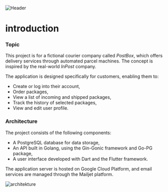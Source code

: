 
![Header](https://i.imgur.com/IXVWoeC.png)
# introduction

### Topic

This project is for a fictional courier company called *PostBox*, which offers delivery services through automated parcel machines. The concept is inspired by the real-world *InPost* company.

The application is designed specifically for customers, enabling them to:

- Create or log into their account,
- Order packages,
- View a list of incoming and shipped packages,
- Track the history of selected packages,
- View and edit user profile.

### Architecture

The project consists of the following components:

- A PostgreSQL database for data storage,
- An API built in Golang, using the Gin-Gonic framework and Go-PG package,
- A user interface developed with Dart and the Flutter framework.

The application server is hosted on Google Cloud Platform, and email services are managed through the Mailjet platform.

![architekture](https://i.imgur.com/pQgaNFm.png)
